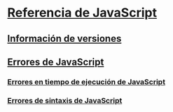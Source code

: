 # [Referencia de JavaScript](javascript-reference.md)
## [Información de versiones](javascript-version-information.md)
## [Errores de JavaScript](javascript-errors.md)
### [Errores en tiempo de ejecución de JavaScript](javascript-run-time-errors.md)
### [Errores de sintaxis de JavaScript](javascript-syntax-errors.md)